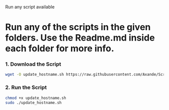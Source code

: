 <summary>Run any script available</summary>

# Run any of the scripts in the given folders. Use the Readme.md inside each folder for more info.

### 1. Download the Script
```bash
wget -O update_hostname.sh https://raw.githubusercontent.com/Axande/Scripting/refs/heads/main/setup.sh
```

### 2. Run the Script
```bash
chmod +x update_hostname.sh
sudo ./update_hostname.sh
```
